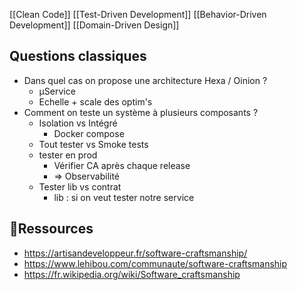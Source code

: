 

[[Clean Code]]
[[Test-Driven Development]]
[[Behavior-Driven Development]]
[[Domain-Driven Design]]

## Questions classiques 

- Dans quel cas on propose une architecture Hexa / Oinion ?
	- µService
	- Echelle + scale des optim's
- Comment on teste un système à plusieurs composants ?
	- Isolation vs Intégré 
		- Docker compose
	- Tout tester vs Smoke tests
	- tester en prod
		- Vérifier CA après chaque release
		- => Observabilité
	- Tester lib vs contrat
		- lib : si on veut tester notre service

## 🔗Ressources 
- https://artisandeveloppeur.fr/software-craftsmanship/
- https://www.lehibou.com/communaute/software-craftsmanship
- https://fr.wikipedia.org/wiki/Software_craftsmanship